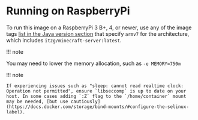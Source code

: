 # Running on RaspberryPi

To run this image on a RaspberryPi 3 B+, 4, or newer, use any of the image tags [list in the Java version section](../versions/java.md) that specify `armv7` for the architecture, which includes `itzg/minecraft-server:latest`.

!!! note
   
   You may need to lower the memory allocation, such as `-e MEMORY=750m`

!!! note

    If experiencing issues such as "sleep: cannot read realtime clock: Operation not permitted", ensure `libseccomp` is up to date on your host. In some cases adding `:Z` flag to the `/home/container` mount may be needed, [but use cautiously](https://docs.docker.com/storage/bind-mounts/#configure-the-selinux-label).
